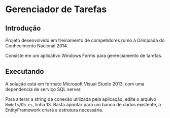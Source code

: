 Gerenciador de Tarefas
===

Introdução
---
Projeto desenvolvido em treinamento de competidores rumo à Olimpíada do Conhecimento Nacional 2014.

Consiste em um aplicativo Windows Forms para gerenciamento de tarefas.

Executando
---

A solução está em formato Microsoft Visual Studio 2013, com uma dependencia de serviço SQL server.

Para alterar a string de conexão utilizada pela aplicação, edite o arquivo `Models/Db.cs`, linha 13.
Basta apontar para um banco de dados existente, a EntityFramework criará a estrutura necessária.